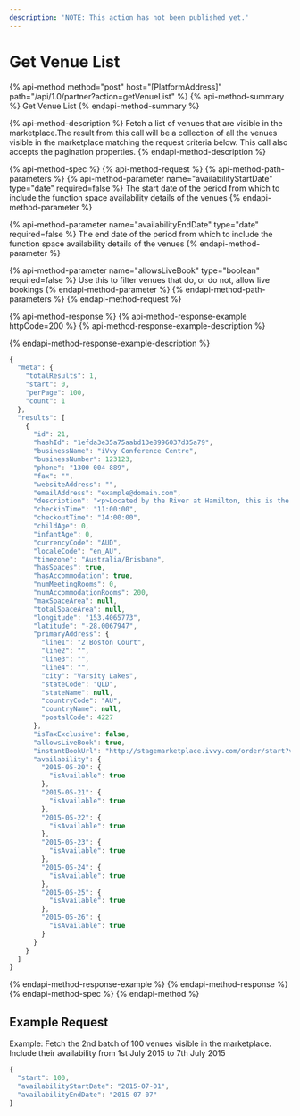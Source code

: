 ```yaml
---
description: 'NOTE: This action has not been published yet.'
---
```


# Get Venue List

{% api-method method="post" host="\[PlatformAddress\]" path="/api/1.0/partner?action=getVenueList" %}
{% api-method-summary %}
Get Venue List
{% endapi-method-summary %}

{% api-method-description %}
Fetch a list of venues that are visible in the marketplace.The result from this call will be a collection of all the venues visible in the marketplace matching the request criteria below. This call also accepts the pagination properties.
{% endapi-method-description %}

{% api-method-spec %}
{% api-method-request %}
{% api-method-path-parameters %}
{% api-method-parameter name="availabilityStartDate" type="date" required=false %}
The start date of the period from which to include the function space availability details of the venues
{% endapi-method-parameter %}

{% api-method-parameter name="availabilityEndDate" type="date" required=false %}
The end date of the period from which to include the function space availability details of the venues
{% endapi-method-parameter %}

{% api-method-parameter name="allowsLiveBook" type="boolean" required=false %}
Use this to filter venues that do, or do not, allow live bookings
{% endapi-method-parameter %}
{% endapi-method-path-parameters %}
{% endapi-method-request %}

{% api-method-response %}
{% api-method-response-example httpCode=200 %}
{% api-method-response-example-description %}

{% endapi-method-response-example-description %}

```javascript
{
  "meta": {
    "totalResults": 1,
    "start": 0,
    "perPage": 100,
    "count": 1
  },
  "results": [
    {
      "id": 21,
      "hashId": "1efda3e35a75aabd13e8996037d35a79",
      "businessName": "iVvy Conference Centre",
      "businessNumber": 123123,
      "phone": "1300 004 889",
      "fax": "",
      "websiteAddress": "",
      "emailAddress": "example@domain.com",
      "description": "<p>Located by the River at Hamilton, this is the closest 5 star, full service Hotel to the Brisbane Cruise Terminal - Portside at Hamilton, the Airport precinct, Gateway Arterial Bridge linking the Gold Coast to the Sunshine Coast and is just minutes from the CBD.<br /><br />  Featuring 90 spacious, newly refurbished and well appointed accommodation rooms, the hotel is an urban escape perfect for business or leisure travellers alike. Most rooms feature magnificent views of the widest reach of the Brisbane River spanning from the Brisbane City past the Brisbane Cruise Terminal and to the Gateway Bridge.<br /><br />  Enjoy the resort style pool, spa, sauna, gym and complimentary car parking &amp; Wi-Fi for all delegates, guests and visitors.<br /><br />  From the grandeur of the column free Hamilton Ballroom which can easily divide into smaller configurations, the intimacy of the Newstead Room or take advantage of the newly refurbished Executive Boardroom the Brisbane Riverview Hotel has an option to suit your budget and requirements. The resort style pool area is a fantastic venue for breakout sessions or lunches. This is a flexible and well equipped conference venue can cater for intimte boardroom meeting of 6 people up to large corporate events for up to 300 delegates. <br /><br />  With expansive river views, Plates Restaurant offers a seasonal menu showcasing superb produce from Queensland&#8217;s freshest seafood, international cuisine, and wood fired steaks and pizzas. It is the perfect place for business or pleasure, mixing excellent atmosphere with great service.</p>",
      "checkinTime": "11:00:00",
      "checkoutTime": "14:00:00",
      "childAge": 0,
      "infantAge": 0,
      "currencyCode": "AUD",
      "localeCode": "en_AU",
      "timezone": "Australia/Brisbane",
      "hasSpaces": true,
      "hasAccommodation": true,
      "numMeetingRooms": 0,
      "numAccommodationRooms": 200,
      "maxSpaceArea": null,
      "totalSpaceArea": null,
      "longitude": "153.4065773",
      "latitude": "-28.0067947",
      "primaryAddress": {
        "line1": "2 Boston Court",
        "line2": "",
        "line3": "",
        "line4": "",
        "city": "Varsity Lakes",
        "stateCode": "QLD",
        "stateName": null,
        "countryCode": "AU",
        "countryName": null,
        "postalCode": 4227
      },
      "isTaxExclusive": false,
      "allowsLiveBook": true,
      "instantBookUrl": "http://stagemarketplace.ivvy.com/order/start?v=1efda3e35a75aabd13e8996037d35a79",
      "availability": {
        "2015-05-20": {
          "isAvailable": true
        },
        "2015-05-21": {
          "isAvailable": true
        },
        "2015-05-22": {
          "isAvailable": true
        },
        "2015-05-23": {
          "isAvailable": true
        },
        "2015-05-24": {
          "isAvailable": true
        },
        "2015-05-25": {
          "isAvailable": true
        },
        "2015-05-26": {
          "isAvailable": true
        }
      }
    }
  ]
}
```
{% endapi-method-response-example %}
{% endapi-method-response %}
{% endapi-method-spec %}
{% endapi-method %}

## Example Request

Example: Fetch the 2nd batch of 100 venues visible in the marketplace. Include their availability from 1st July 2015 to 7th July 2015

```javascript
{
  "start": 100,
  "availabilityStartDate": "2015-07-01",
  "availabilityEndDate": "2015-07-07"
}
```

